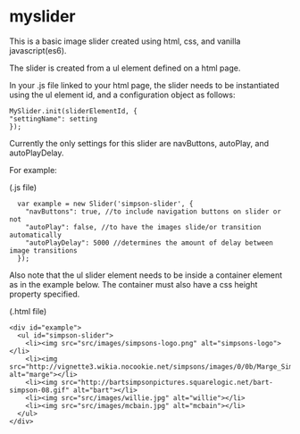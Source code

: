 # myslider

This is a basic image slider created using html, css, and vanilla javascript(es6).

The slider is created from a ul element defined on a html page.

In your .js file linked to your html page, the slider needs to be instantiated using the ul element id,
and a configuration object as follows:

```
MySlider.init(sliderElementId, {
"settingName": setting
});
```

Currently the only settings for this slider are navButtons, autoPlay, and autoPlayDelay.

For example:

(.js file)
```
  var example = new Slider('simpson-slider', {
    "navButtons": true, //to include navigation buttons on slider or not
    "autoPlay": false, //to have the images slide/or transition automatically
    "autoPlayDelay": 5000 //determines the amount of delay between image transitions
  });
```

Also note that the ul slider element needs to be inside a container element as in the example below. The container must also have a css height property specified.

(.html file)
```
<div id="example">
  <ul id="simpson-slider">
    <li><img src="src/images/simpsons-logo.png" alt="simpsons-logo"></li>
    <li><img src="http://vignette3.wikia.nocookie.net/simpsons/images/0/0b/Marge_Simpson.png/revision/20140826010629" alt="marge"></li>
    <li><img src="http://bartsimpsonpictures.squarelogic.net/bart-simpson-08.gif" alt="bart"></li>
    <li><img src="src/images/willie.jpg" alt="willie"></li>
    <li><img src="src/images/mcbain.jpg" alt="mcbain"></li>
  </ul>
</div>
```
